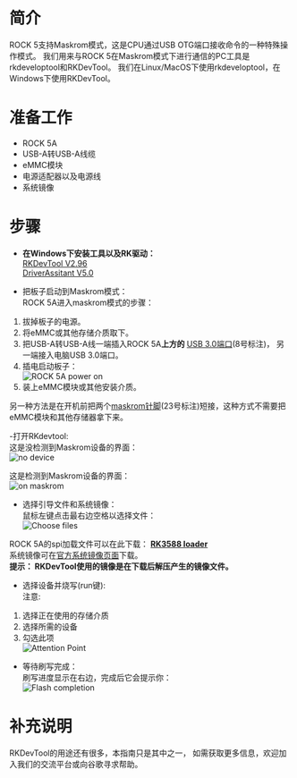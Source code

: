 ﻿---
sidebar_label: '通过RKDevTool工具线刷系统'
sidebar_position: 36
---

# 简介

ROCK 5支持Maskrom模式，这是CPU通过USB OTG端口接收命令的一种特殊操作模式。
我们用来与ROCK 5在Maskrom模式下进行通信的PC工具是rkdeveloptool和RKDevTool。
我们在Linux/MacOS下使用rkdeveloptool，在Windows下使用RKDevTool。

# 准备工作

- ROCK 5A
- USB-A转USB-A线缆
- eMMC模块
- 电源适配器以及电源线
- 系统镜像

# 步骤

- **在Windows下安装工具以及RK驱动：**  
[RKDevTool V2.96](https://dl.radxa.com/tools/windows/RKDevTool_Release_v2.96-20221121.rar)  
[DriverAssitant V5.0](https://dl.radxa.com/tools/windows/DriverAssitant_v5.0.zip)  

- 把板子启动到Maskrom模式：  
ROCK 5A进入maskrom模式的步骤：  
1. 拔掉板子的电源。  
2. 将eMMC或其他存储介质取下。  
3. 把USB-A转USB-A线一端插入ROCK 5A**上方的** [USB 3.0端口](../getting-started/overview)(8号标注)， 另一端接入电脑USB 3.0端口。  
4. 插电启动板子：  
![ROCK 5A power on](/img/rock5a/rock5a_power.webp)  
5. 装上eMMC模块或其他安装介质。

另一种方法是在开机前把两个[maskrom针脚](../getting-started/overview)(23号标注)短接，这种方式不需要把eMMC模块和其他存储器拿下来。 

-打开RKdevtool:  
这是没检测到Maskrom设备的界面：  
![no device](/img/rock5a/no-device.webp)  

这是检测到Maskrom设备的界面：  
![on maskrom](/img/rock5a/on-maskrom.webp)  

- 选择引导文件和系统镜像：  
鼠标左键点击最右边空格以选择文件：  
![Choose files](/img/rock5a/choose-files.webp)  

ROCK 5A的spi加载文件可以在此下载： **[RK3588 loader](https://dl.radxa.com/rock5/sw/images/loader/rock-5b/rk3588_spl_loader_v1.08.111.bin)**  
系统镜像可在[官方系统镜像页面](../downloads/official-images)下载。  
**提示： RKDevTool使用的镜像是在下载后解压产生的镜像文件。**

- 选择设备并烧写(run键):  
注意:  
1. 选择正在使用的存储介质  
2. 选择所需的设备  
3. 勾选此项  
![Attention Point](/img/rock5a/attention-point.webp)

- 等待刷写完成：  
刷写进度显示在右边，完成后它会提示你：  
![Flash completion](/img/rock5a/completion.webp)

# 补充说明

RKDevTool的用途还有很多，本指南只是其中之一， 
如需获取更多信息，欢迎加入我们的交流平台或向谷歌寻求帮助。


